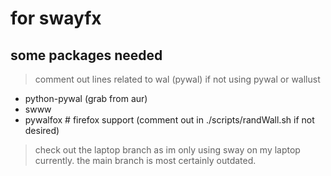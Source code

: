 # for swayfx 

## some packages needed 

> comment out lines related to wal (pywal) if not using pywal or wallust

- python-pywal (grab from aur)
- swww
- pywalfox # firefox support (comment out in ./scripts/randWall.sh if not desired)

> check out the laptop branch as im only using sway on my laptop currently. the main branch is most certainly outdated. 

